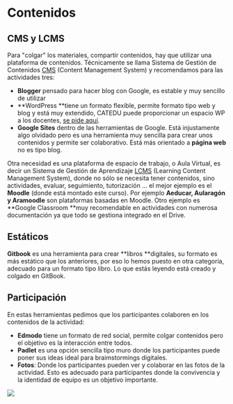 # Contenidos

## CMS y LCMS

Para "colgar" los materiales, compartir contenidos, hay que utilizar una plataforma de contenidos. Técnicamente se llama Sistema de Gestión de Contenidos [CMS](https://es.wikipedia.org/wiki/Sistema_de_gesti%C3%B3n_de_contenidos) (Content Management System) y recomendamos para las actividades tres:

- **Blogger** pensado para hacer blog con Google, es estable y muy sencillo de utilizar
- **WordPress **tiene un formato flexible, permite formato tipo web y blog y está muy extendido, CATEDU puede proporcionar un espacio WP a los docentes, [se pide aquí](http://soporte.catedu.es/).
- **Google Sites** dentro de las herramientas de Google. Está injustamente algo olvidado pero es una herramienta muy sencilla para crear unos contenidos y permite ser colaborativo. Está más orientado a **página web** no es tipo blog.

Otra necesidad es una plataforma de espacio de trabajo, o Aula Virtual, es decir un Sistema de Gestión de Aprendizaje [LCMS](https://es.wikipedia.org/wiki/Sistema_de_gesti%C3%B3n_de_aprendizaje) (Learning Content Management System), donde no sólo se necesita tener contenidos, sino actividades, evaluar, seguimiento, tutorización ... el mejor ejemplo es el **Moodle** (donde está montado este curso). Por ejemplo **Aeducar, Aularagón y Aramoodle** son plataformas basadas en Moodle. Otro ejemplo es **Google Classroom **muy recomendable en actividades con numerosa documentación ya que todo se gestiona integrado en el Drive.

## Estáticos

**Gitbook** es una herramienta para crear **libros **digitales, su formato es más estático que los anteriores, por eso lo hemos puesto en otra categoría, adecuado para un formato tipo libro. Lo que estás leyendo está creado y colgado en GitBook.

## Participación

En estas herramientas pedimos que los participantes colaboren en los contenidos de la actividad:

- **Edmodo** tiene un formato de red social, permite colgar contenidos pero el objetivo es la interacción entre todos.
- **Padlet** es una opción sencilla tipo muro donde los participantes puede poner sus ideas ideal para braimstormings digitales.
- **Fotos**: Donde los participantes pueden ver y colaborar en las fotos de la actividad. Esto es adecuado para participantes donde la convivencia y la identidad de equipo es un objetivo importante.

![](https://docs.google.com/drawings/d/1Us8p-eRwfk5Yrz6xIIHn1PiLCS2u5aRuwJvXhHluLSQ/pub?w=1102&amp;h=794)
